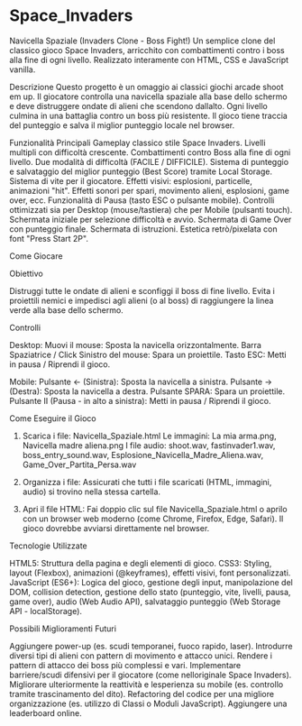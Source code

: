# Space_Invaders
Navicella Spaziale (Invaders Clone - Boss Fight!)
Un semplice clone del classico gioco Space Invaders, arricchito con combattimenti contro i boss alla fine di ogni livello. Realizzato interamente con HTML, CSS e JavaScript vanilla.


 Descrizione
Questo progetto è un omaggio ai classici giochi arcade shoot em up. 
Il giocatore controlla una navicella spaziale alla base dello schermo e deve distruggere ondate di alieni che scendono dallalto. Ogni livello culmina in una battaglia contro un boss più resistente. Il gioco tiene traccia del punteggio e salva il miglior punteggio locale nel browser.

 Funzionalità Principali
   Gameplay classico stile Space Invaders.
   Livelli multipli con difficoltà crescente.
   Combattimenti contro Boss alla fine di ogni livello.
   Due modalità di difficoltà (FACILE / DIFFICILE).
   Sistema di punteggio e salvataggio del miglior punteggio (Best Score) tramite Local Storage.
   Sistema di vite per il giocatore.
   Effetti visivi: esplosioni, particelle, animazioni "hit".
   Effetti sonori per spari, movimento alieni, esplosioni, game over, ecc.
   Funzionalità di Pausa (tasto ESC o pulsante mobile).
   Controlli ottimizzati sia per Desktop (mouse/tastiera) che per Mobile (pulsanti touch).
   Schermata iniziale per selezione difficoltà e avvio.
   Schermata di Game Over con punteggio finale.
   Schermata di istruzioni.
   Estetica retrò/pixelata con font "Press Start 2P".
 

Come Giocare

 Obiettivo

Distruggi tutte le ondate di alieni e sconfiggi il boss di fine livello. Evita i proiettili nemici e impedisci agli alieni (o al boss) di raggiungere la linea verde alla base dello schermo.

 Controlli

Desktop:
   Muovi il mouse: Sposta la navicella orizzontalmente.
   Barra Spaziatrice / Click Sinistro del mouse: Spara un proiettile.
   Tasto ESC: Metti in pausa / Riprendi il gioco.

Mobile:
   Pulsante ← (Sinistra): Sposta la navicella a sinistra.
   Pulsante → (Destra): Sposta la navicella a destra.
   Pulsante SPARA: Spara un proiettile.
   Pulsante II (Pausa - in alto a sinistra): Metti in pausa / Riprendi il gioco.

 Come Eseguire il Gioco

1.  Scarica i file:
Navicella_Spaziale.html
Le immagini: 
La mia arma.png, 
Navicella madre aliena.png
I file audio: 
shoot.wav, 
fastinvader1.wav,
 boss_entry_sound.wav, 
Esplosione_Navicella_Madre_Aliena.wav, 
Game_Over_Partita_Persa.wav

2.  Organizza i file: Assicurati che tutti i file scaricati (HTML, immagini, audio) si trovino nella stessa cartella.

3.  Apri il file HTML: Fai doppio clic sul file Navicella_Spaziale.html o aprilo con un browser web moderno (come Chrome, Firefox, Edge, Safari).
Il gioco dovrebbe avviarsi direttamente nel browser.

 Tecnologie Utilizzate

HTML5: Struttura della pagina e degli elementi di gioco.
CSS3: Styling, layout (Flexbox), animazioni (@keyframes), effetti visivi, font personalizzati.
 JavaScript (ES6+): Logica del gioco, gestione degli input, manipolazione del DOM, collision detection, gestione dello stato (punteggio, vite, livelli, pausa, game over), audio (Web Audio API), salvataggio punteggio (Web Storage API - localStorage).

 Possibili Miglioramenti Futuri

Aggiungere power-up (es. scudi temporanei, fuoco rapido, laser).
Introdurre diversi tipi di alieni con pattern di movimento e attacco unici.
Rendere i pattern di attacco dei boss più complessi e vari.
Implementare barriere/scudi difensivi per il giocatore (come nelloriginale Space Invaders).
Migliorare ulteriormente la reattività e lesperienza su mobile (es. controllo tramite trascinamento del dito).
Refactoring del codice per una migliore organizzazione (es. utilizzo di Classi o Moduli JavaScript).
Aggiungere una leaderboard online.
